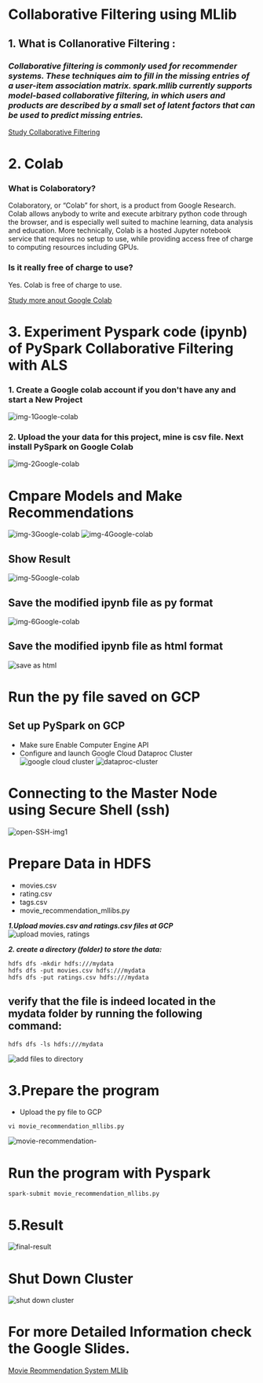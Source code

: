 # Collaborative Filtering using MLlib
## 1. What is Collanorative Filtering :
### ***Collaborative filtering is commonly used for recommender systems. These techniques aim to fill in the missing entries of a user-item association matrix. spark.mllib currently supports model-based collaborative filtering, in which users and products are described by a small set of latent factors that can be used to predict missing entries.***
[Study Collaborative Filtering](https://spark.apache.org/docs/latest/mllib-collaborative-filtering.html)

# 2. Colab

### What is Colaboratory?
Colaboratory, or “Colab” for short, is a product from Google Research. Colab allows anybody to write and execute arbitrary python code through the browser, and is especially well suited to machine learning, data analysis and education. More technically, Colab is a hosted Jupyter notebook service that requires no setup to use, while providing access free of charge to computing resources including GPUs.

### Is it really free of charge to use?
Yes. Colab is free of charge to use.

[Study more anout Google Colab](https://research.google.com/colaboratory/faq.html#:~:text=The%20Basics&text=Colaboratory%2C%20or%20%E2%80%9CColab%E2%80%9D%20for,learning%2C%20data%20analysis%20and%20education.)

# 3. Experiment Pyspark code (ipynb) of PySpark Collaborative Filtering with ALS
### 1. Create a Google colab account if you don't have any and start a New Project
![img-1Google-colab](https://user-images.githubusercontent.com/81246356/203697014-90b4f3bf-e22f-4bd1-8eb0-90a306ceaf13.jpg)

### 2. Upload the your data for this project, mine is csv file. Next install PySpark on Google Colab
![img-2Google-colab](https://user-images.githubusercontent.com/81246356/203697342-5b937a57-71be-475a-874b-036c96d4cbaf.jpg)

# Cmpare Models and Make Recommendations
![img-3Google-colab](https://user-images.githubusercontent.com/81246356/203703878-efc964a9-bef8-4459-9b16-ab19c074cb88.jpg)
![img-4Google-colab](https://user-images.githubusercontent.com/81246356/203703900-a12d8a52-3f68-46f0-a985-faf52efb17c2.jpg)

## Show Result
![img-5Google-colab](https://user-images.githubusercontent.com/81246356/203704070-d1658e17-b2bc-42ff-9b29-e2887dc991f6.jpg)

## Save the modified ipynb file as py format
![img-6Google-colab](https://user-images.githubusercontent.com/81246356/203704381-0c2f767a-8c80-4fca-be42-dab64ff17b17.jpg)

## Save the modified ipynb file as html format

![save as html](https://user-images.githubusercontent.com/81246356/203704449-ffb9bf54-11d7-431f-bacb-def2145668bc.jpg)

# Run the py file saved on GCP
## Set up PySpark on GCP
- Make sure Enable Computer Engine API
- Configure and launch Google Cloud Dataproc Cluster 
![google cloud cluster](https://user-images.githubusercontent.com/81246356/203713556-9b0cdc3d-d514-4bbe-9229-2e62a4d934a7.jpg)
![dataproc-cluster](https://user-images.githubusercontent.com/81246356/203713812-61f94c1c-d237-4446-80ee-cda9ab863977.jpg)
# Connecting to the Master Node using Secure Shell (ssh)
![open-SSH-img1](https://user-images.githubusercontent.com/81246356/203721002-49878519-1804-43dd-8579-9bc0781a965f.jpg)

# Prepare Data in HDFS
- movies.csv
- rating.csv
- tags.csv
- movie_recommendation_mllibs.py

***1.Upload movies.csv and ratings.csv files at GCP***
![upload movies, ratings](https://user-images.githubusercontent.com/81246356/203723586-a31473b6-404a-4183-a3ad-492d7d023386.jpg)

***2. create a directory (folder) to store the data:***
```
hdfs dfs -mkdir hdfs:///mydata 
hdfs dfs -put movies.csv hdfs:///mydata
hdfs dfs -put ratings.csv hdfs:///mydata
```
##  verify that the file is indeed located in the mydata folder by running  the following command:
```
hdfs dfs -ls hdfs:///mydata 
```
![add files to directory](https://user-images.githubusercontent.com/81246356/203724544-99abd5c1-1bcc-4e2b-b0f6-45b9af7d3d6e.jpg)


# 3.Prepare the program
- Upload the py file to GCP
```
vi movie_recommendation_mllibs.py
```
![movie-recommendation-](https://user-images.githubusercontent.com/81246356/203725851-6f23f4e9-6bf0-4804-93aa-082557eecf8c.jpg)

# Run the program with Pyspark

```
spark-submit movie_recommendation_mllibs.py
```

# 5.Result

![final-result](https://user-images.githubusercontent.com/81246356/204054226-8a5df5b6-a533-48ad-9117-6bf3a0e58f1b.jpg)


# Shut Down Cluster
![shut down cluster](https://user-images.githubusercontent.com/81246356/204055050-488b56d5-a4d2-454d-a62e-a60cfca02306.jpg)


# For more Detailed Information check the Google Slides.
[Movie Reommendation System MLlib](https://docs.google.com/presentation/d/1EIGGI8IB0sp9BXnBCkNV5OwEkzLs2Jpi8_oDn7k5AEw/edit?usp=sharing)
